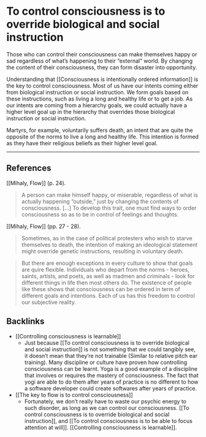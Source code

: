 # To control consciousness is to override biological and social instruction
Those who can control their consciousness can make themselves happy or sad regardless of what’s happening to their “external” world. By changing the content of their consciousness, they can form disaster into opportunity.

Understanding that [[Consciousness is intentionally ordered information]] is the key to control consciousness. Most of us have our intents coming either from biological instruction or social instruction. We form goals based on these instructions, such as living a long and healthy life or to get a job. As our intents are coming from a hierarchy goals, we could actually have a higher level goal up in the hierarchy that overrides those biological instruction or social instruction.

Martyrs, for example, voluntarily suffers death, an intent that are quite the opposite of the norms to live a long and healthy life. This intention is formed as they have their religious beliefs as their higher level goal.

---
## References
[[Mihaly, Flow]] (p. 24).
> A person can make himself happy, or miserable, regardless of what is actually happening “outside,” just by changing the contents of consciousness. […] To develop this trait, one must find ways to order consciousness so as to be in control of feelings and thoughts.

[[Mihaly, Flow]] (pp. 27 - 28).
> Sometimes, as in the case of political protesters who wish to starve themselves to death, the intention of making an ideological statement might override genetic instructions, resulting in voluntary death.

> But there are enough exceptions in every culture to show that goals are quire flexible. Individuals who depart from the norms - heroes, saints, artists, and poets, as well as madmen and criminals - look for different things in life then most others do. The existence of people like these shows that consciousness can be ordered in term of different goals and intentions. Each of us has this freedom to control our subjective reality.

## Backlinks
* [[Controlling consciousness is learnable]]
	* Just because [[To control consciousness is to override biological and social instruction]] is not something that we could tangibly see, it doesn’t mean that they’re not trainable (Similar to relative pitch ear training). Many discipline or culture have proven how controlling consciousness can be learnt. Yoga is a good example of a discipline that involves or requires the mastery of consciousness. The fact that yogi are able to do them after years of practice is no different to how a software developer could create softwares after years of practice.
* [[The key to flow is to control consciousness]]
	* Fortunately, we don’t really have to waste our psychic energy to such disorder, as long as we can control our consciousness. [[To control consciousness is to override biological and social instruction]], and [[To control consciousness is to be able to focus attention at will]]. [[Controlling consciousness is learnable]].

<!-- #evergreen #consciousness -->

<!-- {BearID:33EC71C0-D49A-4870-A1E4-A6F33D1B3B3D-805-000029B9E4F1DB87} -->
